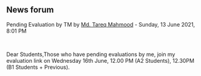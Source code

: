<h2>News forum</h2><a href="https://moodle.cse.buet.ac.bd/user/view.php?id=1767&course=570"></a>
Pending Evaluation by TM
by <a href="https://moodle.cse.buet.ac.bd/user/view.php?id=1767&course=570">Md. Tareq Mahmood</a> - Sunday, 13 June 2021, 8:01 PM


 

Dear Students,Those who have pending evaluations by me, join my evaluation link on Wednesday 16th June, 12.00 PM (A2 Students), 12.30PM (B1 Students + Previous).






